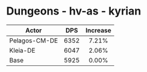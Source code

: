 # Dungeons - hv-as - kyrian
| Actor | DPS | Increase |
|---|:---:|:---:|
|Pelagos-CM-DE|6352|7.21%|
|Kleia-DE|6047|2.06%|
|Base|5925|0.00%|
